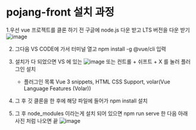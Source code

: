 # pojang-front 설치 과정

  1.우선 vue 프로젝트를 클론 하기 전 구글에 node.js 다운 받고 LTS 버전을 다운 받기
  ![image](https://github.com/Team-SNS/Pojang-FE/assets/43448262/2fa663e1-a2c3-4701-9ced-30513e7f30b7)
  
  2. 그다음 VS CODE에 가서 터미널 열고 npm install -g @vue/cli 입력
 
  3. 설치가 다 되었으면 VS 에 있는 ![image](https://github.com/Team-SNS/Pojang-FE/assets/43448262/b48dccf8-46b2-43d5-8a15-c4d6bb5a8466) 또는 컨트롤 + 쉬프트 + X 를 눌러 플러그인 설치
     - 플러그인 목록
       Vue 3 snippets,
       HTML CSS Support,
       volar(Vue Language Features (Volar))
  4. 그 후 깃 클론을 한 후에 해당 파일에 들어가 npm install 설치
  5. 그 후 node_modules 이라는게 설치 되어 있으면 npm run serve 한 다음 아래 사진 처럼 나오면 끝
     ![image](https://github.com/Team-SNS/Pojang-FE/assets/43448262/6302393b-b8d0-4718-aa38-a490c0298501)




